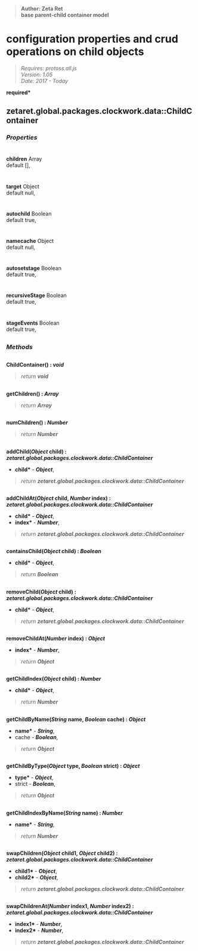 > __Author: Zeta Ret__  
> __base parent-child container model__  
# configuration properties and crud operations on child objects  
> *Requires: protoss.all.js*  
> *Version: 1.05*  
> *Date: 2017 - Today*  

__required*__

## zetaret.global.packages.clockwork.data::ChildContainer  

### *Properties*  

#  
__children__ Array  
default [],   

#  
__target__ Object  
default null,   

#  
__autochild__ Boolean  
default true,   

#  
__namecache__ Object  
default null,   

#  
__autosetstage__ Boolean  
default true,   

#  
__recursiveStage__ Boolean  
default true,   

#  
__stageEvents__ Boolean  
default true,   


##  
### *Methods*  

##  
__ChildContainer() : *void*__  
  
> *return __void__*  

##  
__getChildren() : *Array*__  
  
> *return __Array__*  

##  
__numChildren() : *Number*__  
  
> *return __Number__*  

##  
__addChild(*Object* child) : *zetaret.global.packages.clockwork.data::ChildContainer*__  
  
- __child*__ - __*Object*__,   
> *return __zetaret.global.packages.clockwork.data::ChildContainer__*  

##  
__addChildAt(*Object* child, *Number* index) : *zetaret.global.packages.clockwork.data::ChildContainer*__  
  
- __child*__ - __*Object*__,   
- __index*__ - __*Number*__,   
> *return __zetaret.global.packages.clockwork.data::ChildContainer__*  

##  
__containsChild(*Object* child) : *Boolean*__  
  
- __child*__ - __*Object*__,   
> *return __Boolean__*  

##  
__removeChild(*Object* child) : *zetaret.global.packages.clockwork.data::ChildContainer*__  
  
- __child*__ - __*Object*__,   
> *return __zetaret.global.packages.clockwork.data::ChildContainer__*  

##  
__removeChildAt(*Number* index) : *Object*__  
  
- __index*__ - __*Number*__,   
> *return __Object__*  

##  
__getChildIndex(*Object* child) : *Number*__  
  
- __child*__ - __*Object*__,   
> *return __Number__*  

##  
__getChildByName(*String* name, *Boolean* cache) : *Object*__  
  
- __name*__ - __*String*__,   
- cache - __*Boolean*__,   
> *return __Object__*  

##  
__getChildByType(*Object* type, *Boolean* strict) : *Object*__  
  
- __type*__ - __*Object*__,   
- strict - __*Boolean*__,   
> *return __Object__*  

##  
__getChildIndexByName(*String* name) : *Number*__  
  
- __name*__ - __*String*__,   
> *return __Number__*  

##  
__swapChildren(*Object* child1, *Object* child2) : *zetaret.global.packages.clockwork.data::ChildContainer*__  
  
- __child1*__ - __*Object*__,   
- __child2*__ - __*Object*__,   
> *return __zetaret.global.packages.clockwork.data::ChildContainer__*  

##  
__swapChildrenAt(*Number* index1, *Number* index2) : *zetaret.global.packages.clockwork.data::ChildContainer*__  
  
- __index1*__ - __*Number*__,   
- __index2*__ - __*Number*__,   
> *return __zetaret.global.packages.clockwork.data::ChildContainer__*  

